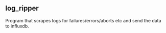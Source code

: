 ## log_ripper
Program that scrapes logs for failures/errors/aborts etc and send the data to influxdb.